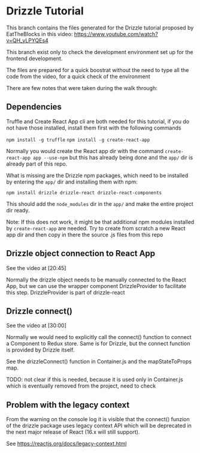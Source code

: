 # Drizzle Tutorial
This branch contains the files generated for the Drizzle tutorial
proposed by EatTheBlocks in this video: https://www.youtube.com/watch?v=QH_yLPYQEs4

This branch exist only to check the development environment
set up for the frontend development.

The files are prepared for a quick boostrat without the need to type all the code
from the video, for a quick check of the environment

There are few notes that were taken during the walk through:

## Dependencies
Truffle and Create React App cli are both needed for this tutorial, if you do not have
those installed, install them first with the following commands

`npm install -g truffle`
`npm install -g create-react-app`

Normally you would create the React app dir with the command 
`create-react-app app --use-npm` but this has already being done
and the `app/` dir is already part of this repo.

What is missing are the Drizzle npm packages, which need to be
installed by entering the `app/` dir and installing them with npm:

`npm install drizzle drizzle-react drizzle-react-components`

This should add the `node_modules` dir in the `app/` and make the 
entire project dir ready.

Note:
If this does not work, it might be that additional npm modules
installed by `create-react-app` are needed.
Try to create from scratch a new React app
dir and then copy in there the source .js files from this repo

## Drizzle object connection to React App
See the video at [20:45]

Normally the drizzle object needs to be manually connected to 
the React App, but we can use the wrapper component DrizzleProvider
to facilitate this step. DrizzleProvider is part of drizzle-react

## Drizzle connect()
See the video at [30:00]

Normally we would need to explicitly call the connect() function
to connect a Component to Redux store. Same is for Drizzle, but 
the connect function is provided by Drizzle itself.

See the drizzleConnect() function in Container.js and the mapStateToProps
map.

TODO: not clear if this is needed, because it is used only in Container.js
which is eventually removed from the project, need to check 

## Problem with the legacy context
From the warning on the console log it is visible that the connect()
funzion of the drizzle package uses legacy context API which will
be deprecated in the next major release of React (16.x will still support).

See https://reactjs.org/docs/legacy-context.html


